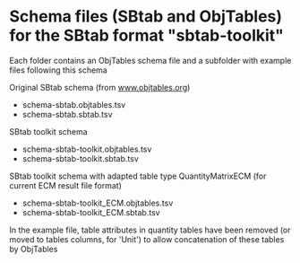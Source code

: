 # Schema files (SBtab and ObjTables) for the SBtab format "sbtab-toolkit"

Each folder contains an ObjTables schema file and a subfolder with example files following this schema 

Original SBtab schema (from www.objtables.org)
* schema-sbtab.objtables.tsv
* schema-sbtab.sbtab.tsv

SBtab toolkit schema
* schema-sbtab-toolkit.objtables.tsv
* schema-sbtab-toolkit.sbtab.tsv

SBtab toolkit schema with adapted table type QuantityMatrixECM (for current ECM result file format)
* schema-sbtab-toolkit_ECM.objtables.tsv
* schema-sbtab-toolkit_ECM.sbtab.tsv

In the example file, table attributes in quantity tables have been removed (or moved to tables columns, for 'Unit') to allow concatenation of these tables by ObjTables
